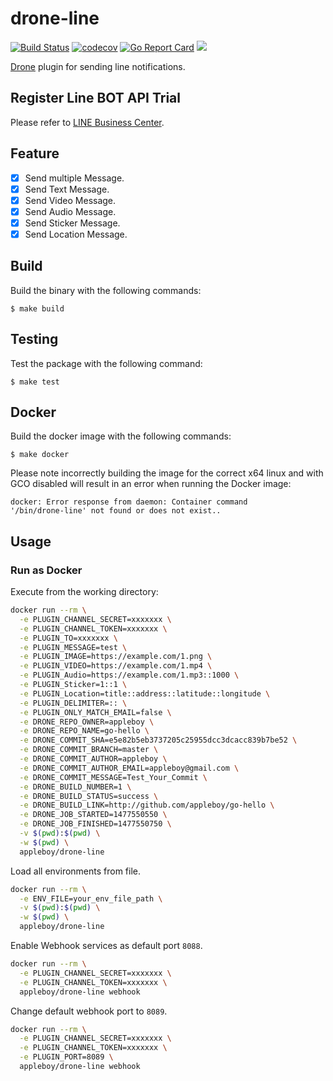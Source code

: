 # drone-line

[![Build Status](http://drone.wu-boy.com/api/badges/appleboy/drone-line/status.svg)](http://drone.wu-boy.com/appleboy/drone-line) [![codecov](https://codecov.io/gh/appleboy/drone-line/branch/master/graph/badge.svg)](https://codecov.io/gh/appleboy/drone-line) [![Go Report Card](https://goreportcard.com/badge/github.com/appleboy/drone-line)](https://goreportcard.com/report/github.com/appleboy/drone-line) [![](https://images.microbadger.com/badges/image/appleboy/drone-line.svg)](https://microbadger.com/images/appleboy/drone-line "Get your own image badge on microbadger.com")

[Drone](https://github.com/drone/drone) plugin for sending line notifications.

## Register Line BOT API Trial

Please refer to [LINE Business Center](https://business.line.me/en/services/bot).

## Feature

* [x] Send multiple Message.
* [x] Send Text Message.
* [x] Send Video Message.
* [x] Send Audio Message.
* [x] Send Sticker Message.
* [x] Send Location Message.

## Build

Build the binary with the following commands:

```
$ make build
```

## Testing

Test the package with the following command:

```
$ make test
```

## Docker

Build the docker image with the following commands:

```
$ make docker
```

Please note incorrectly building the image for the correct x64 linux and with
GCO disabled will result in an error when running the Docker image:

```
docker: Error response from daemon: Container command
'/bin/drone-line' not found or does not exist..
```

## Usage

### Run as Docker

Execute from the working directory:

```bash
docker run --rm \
  -e PLUGIN_CHANNEL_SECRET=xxxxxxx \
  -e PLUGIN_CHANNEL_TOKEN=xxxxxxx \
  -e PLUGIN_TO=xxxxxxx \
  -e PLUGIN_MESSAGE=test \
  -e PLUGIN_IMAGE=https://example.com/1.png \
  -e PLUGIN_VIDEO=https://example.com/1.mp4 \
  -e PLUGIN_Audio=https://example.com/1.mp3::1000 \
  -e PLUGIN_Sticker=1::1 \
  -e PLUGIN_Location=title::address::latitude::longitude \
  -e PLUGIN_DELIMITER=:: \
  -e PLUGIN_ONLY_MATCH_EMAIL=false \
  -e DRONE_REPO_OWNER=appleboy \
  -e DRONE_REPO_NAME=go-hello \
  -e DRONE_COMMIT_SHA=e5e82b5eb3737205c25955dcc3dcacc839b7be52 \
  -e DRONE_COMMIT_BRANCH=master \
  -e DRONE_COMMIT_AUTHOR=appleboy \
  -e DRONE_COMMIT_AUTHOR_EMAIL=appleboy@gmail.com \
  -e DRONE_COMMIT_MESSAGE=Test_Your_Commit \
  -e DRONE_BUILD_NUMBER=1 \
  -e DRONE_BUILD_STATUS=success \
  -e DRONE_BUILD_LINK=http://github.com/appleboy/go-hello \
  -e DRONE_JOB_STARTED=1477550550 \
  -e DRONE_JOB_FINISHED=1477550750 \
  -v $(pwd):$(pwd) \
  -w $(pwd) \
  appleboy/drone-line
```

Load all environments from file.

```bash
docker run --rm \
  -e ENV_FILE=your_env_file_path \
  -v $(pwd):$(pwd) \
  -w $(pwd) \
  appleboy/drone-line
```

Enable Webhook services as default port `8088`.

```bash
docker run --rm \
  -e PLUGIN_CHANNEL_SECRET=xxxxxxx \
  -e PLUGIN_CHANNEL_TOKEN=xxxxxxx \
  appleboy/drone-line webhook
```

Change default webhook port to `8089`.

```bash
docker run --rm \
  -e PLUGIN_CHANNEL_SECRET=xxxxxxx \
  -e PLUGIN_CHANNEL_TOKEN=xxxxxxx \
  -e PLUGIN_PORT=8089 \
  appleboy/drone-line webhook
```
